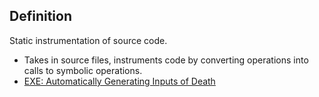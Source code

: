 ## Definition
Static instrumentation of source code.
- Takes in source files, instruments code by converting operations into calls to symbolic operations.
- [EXE: Automatically Generating Inputs of Death](https://web.stanford.edu/~engler/exe-ccs-06.pdf)
